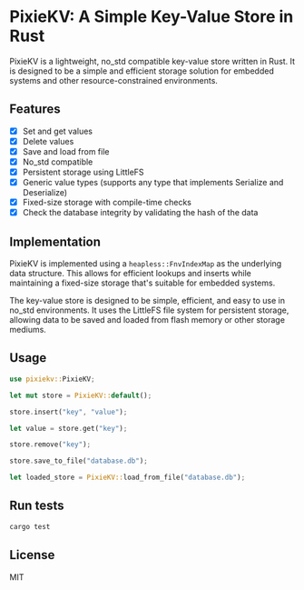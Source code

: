 # PixieKV: A Simple Key-Value Store in Rust

PixieKV is a lightweight, no_std compatible key-value store written in Rust. It is designed to be a simple and efficient storage solution for embedded systems and other resource-constrained environments.

## Features

- [x] Set and get values
- [x] Delete values
- [x] Save and load from file
- [x] No_std compatible
- [x] Persistent storage using LittleFS
- [x] Generic value types (supports any type that implements Serialize and Deserialize)
- [x] Fixed-size storage with compile-time checks
- [x] Check the database integrity by validating the hash of the data

## Implementation

PixieKV is implemented using a `heapless::FnvIndexMap` as the underlying data structure. This allows for efficient lookups and inserts while maintaining a fixed-size storage that's suitable for embedded systems.

The key-value store is designed to be simple, efficient, and easy to use in no_std environments. It uses the LittleFS file system for persistent storage, allowing data to be saved and loaded from flash memory or other storage mediums.

## Usage

```rust
use pixiekv::PixieKV;

let mut store = PixieKV::default();

store.insert("key", "value");

let value = store.get("key");

store.remove("key");

store.save_to_file("database.db");

let loaded_store = PixieKV::load_from_file("database.db");
```

## Run tests

```sh
cargo test
```

## License

MIT